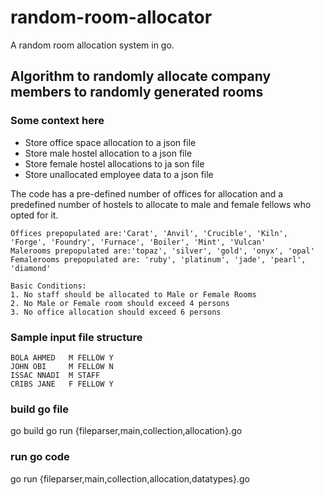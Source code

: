 # random-room-allocator

A random room allocation system in go.

## Algorithm to randomly allocate company members to randomly generated rooms

### Some context here

- Store office space allocation to a json file
- Store male hostel allocation to a json file
- Store female hostel allocations to ja son file
- Store unallocated employee data to a json file


The code has a pre-defined number of offices for allocation and a predefined number of hostels to allocate to male and female fellows who opted for it.

```Text
Offices prepopulated are:'Carat', 'Anvil', 'Crucible', 'Kiln', 'Forge', 'Foundry', 'Furnace', 'Boiler', 'Mint', 'Vulcan'
Malerooms prepopulated are:'topaz', 'silver', 'gold', 'onyx', 'opal'
Femalerooms prepopulated are: 'ruby', 'platinum', 'jade', 'pearl', 'diamond'
```


```Text
Basic Conditions:
1. No staff should be allocated to Male or Female Rooms
2. No Male or Female room should exceed 4 persons
3. No office allocation should exceed 6 persons
```

### Sample input file structure

```Text
BOLA AHMED   M FELLOW Y
JOHN OBI     M FELLOW N
ISSAC NNADI  M STAFF
CRIBS JANE   F FELLOW Y
```

### build go file

go build go run {fileparser,main,collection,allocation}.go

### run go code

go run {fileparser,main,collection,allocation,datatypes}.go
